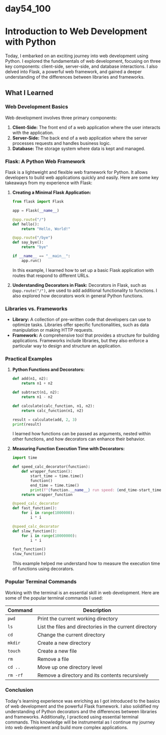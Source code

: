 # day54_100

# Introduction to Web Development with Python

Today, I embarked on an exciting journey into web development using Python. I explored the fundamentals of web development, focusing on three key components: client-side, server-side, and database interactions. I also delved into Flask, a powerful web framework, and gained a deeper understanding of the differences between libraries and frameworks.

## What I Learned

### Web Development Basics

Web development involves three primary components:
1. **Client-Side:** The front end of a web application where the user interacts with the application.
2. **Server-Side:** The back end of a web application where the server processes requests and handles business logic.
3. **Database:** The storage system where data is kept and managed.

### Flask: A Python Web Framework

Flask is a lightweight and flexible web framework for Python. It allows developers to build web applications quickly and easily. Here are some key takeaways from my experience with Flask:

1. **Creating a Minimal Flask Application:**
    ```python
    from flask import Flask

    app = Flask(__name__)

    @app.route("/")
    def hello():
        return "Hello, World!"

    @app.route("/bye")
    def say_bye():
        return "bye"

    if __name__ == "__main__":
        app.run()
    ```

    In this example, I learned how to set up a basic Flask application with routes that respond to different URLs.

2. **Understanding Decorators in Flask:**
    Decorators in Flask, such as `@app.route("/")`, are used to add additional functionality to functions. I also explored how decorators work in general Python functions.

### Libraries vs. Frameworks

- **Library:** A collection of pre-written code that developers can use to optimize tasks. Libraries offer specific functionalities, such as data manipulation or making HTTP requests.
- **Framework:** A comprehensive tool that provides a structure for building applications. Frameworks include libraries, but they also enforce a particular way to design and structure an application.

### Practical Examples

1. **Python Functions and Decorators:**
    ```python
    def add(n1, n2):
        return n1 + n2

    def subtract(n1, n2):
        return n1 - n2

    def calculate(calc_function, n1, n2):
        return calc_function(n1, n2)

    result = calculate(add, 2, 3)
    print(result)
    ```

    I learned how functions can be passed as arguments, nested within other functions, and how decorators can enhance their behavior.

2. **Measuring Function Execution Time with Decorators:**
    ```python
    import time

    def speed_calc_decorator(function):
        def wrapper_function():
            start_time = time.time()
            function()
            end_time = time.time()
            print(f"{function.__name__} run speed: {end_time-start_time}s")
        return wrapper_function

    @speed_calc_decorator
    def fast_function():
        for i in range(1000000):
            i * i

    @speed_calc_decorator
    def slow_function():
        for i in range(10000000):
            i * i

    fast_function()
    slow_function()
    ```

    This example helped me understand how to measure the execution time of functions using decorators.

### Popular Terminal Commands

Working with the terminal is an essential skill in web development. Here are some of the popular terminal commands I used:

| Command | Description |
|---------|-------------|
| `pwd`   | Print the current working directory |
| `ls`    | List the files and directories in the current directory |
| `cd`    | Change the current directory |
| `mkdir` | Create a new directory |
| `touch` | Create a new file |
| `rm`    | Remove a file |
| `cd ..` | Move up one directory level |
| `rm -rf`| Remove a directory and its contents recursively |

### Conclusion

Today's learning experience was enriching as I got introduced to the basics of web development and the powerful Flask framework. I also solidified my understanding of Python decorators and the differences between libraries and frameworks. Additionally, I practiced using essential terminal commands. This knowledge will be instrumental as I continue my journey into web development and build more complex applications.
